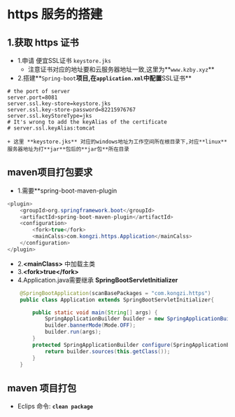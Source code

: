 # https 服务的搭建

## 1.获取 https 证书
+ 1.申请 便宜SSL证书 `keystore.jks`
    + 注意证书对应的地址要和云服务器地址一致,这里为**`www.kzby.xyz`**
+ 2.搭建**`Spring-boot`**项目,在`application.xml`中配置**SSL证书**
```properties
# the port of server
server.port=8081
server.ssl.key-store=keystore.jks
server.ssl.key-store-password=82215976767
server.ssl.keyStoreType=jks
# It's wrong to add the keyAlias of the certificate
# server.ssl.keyAlias:tomcat
```
    + 这里 **keystore.jks** 对应的windows地址为工作空间所在根目录下,对应**linux**服务器地址为打**jar**包后的**jar包**所在目录

## maven项目打包要求
+ 1.需要**spring-boot-maven-plugin
```java
<plugin>
	<groupId>org.springframework.boot</groupId>
	<artifactId>spring-boot-maven-plugin</artifactId>
	<configuration>
		<fork>true</fork>
		<mainCalss>com.kongzi.https.Application</mainCalss>
	</configuration>
</plugin>
```
+ 2.**&lt;mainClass&gt;** 中加载主类
+ 3.**&lt;fork&gt;true&lt;/fork&gt;**
+ 4.Application.java需要继承 **SpringBootServletInitializer**
```java
    @SpringBootApplication(scanBasePackages = "com.kongzi.https")
    public class Application extends SpringBootServletInitializer{

    	public static void main(String[] args) {
    		SpringApplicationBuilder builder = new SpringApplicationBuilder(Application.class);
    		builder.bannerMode(Mode.OFF);
    		builder.run(args);
    	}
    	protected SpringApplicationBuilder configure(SpringApplicationBuilder builder) {
    		return builder.sources(this.getClass());
    	}
    }
 ```
## maven 项目打包
+ Eclips 命令: **`clean package`**